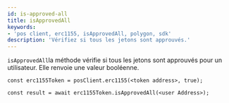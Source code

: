 ```yaml
---
id: is-approved-all
title: isApprovedAll
keywords:
- 'pos client, erc1155, isApprovedAll, polygon, sdk'
description: 'Vérifiez si tous les jetons sont approuvés.'
---
```


`isApprovedAll`la méthode  vérifie si tous les jetons sont approuvés pour un utilisateur. Elle renvoie une valeur booléenne.

```
const erc1155Token = posClient.erc1155(<token address>, true);

const result = await erc1155Token.isApprovedAll(<user Address>);

```

